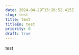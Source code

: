 ```yaml
---
date: 2024-04-29T15:26:52.415Z
slug: test
title: test
titleEn: test
priority: 0
draft: true
---
```

test
